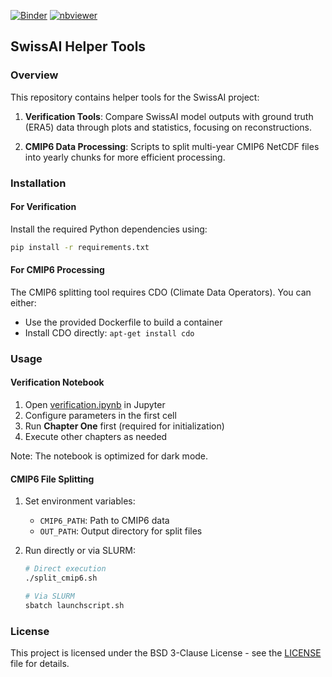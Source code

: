 [![Binder](https://mybinder.org/badge_logo.svg)](https://mybinder.org/v2/gh/sadamov/swissai/main?filepath=verification.ipynb)
[![nbviewer](https://img.shields.io/badge/view-nbviewer-orange)](https://nbviewer.jupyter.org/github/sadamov/swissai/blob/main/verification.ipynb)

## SwissAI Helper Tools

### Overview

This repository contains helper tools for the SwissAI project:

1. **Verification Tools**: Compare SwissAI model outputs with ground truth (ERA5) data through plots and statistics, focusing on reconstructions.

2. **CMIP6 Data Processing**: Scripts to split multi-year CMIP6 NetCDF files into yearly chunks for more efficient processing.

### Installation

#### For Verification

Install the required Python dependencies using:

```bash
pip install -r requirements.txt
```

#### For CMIP6 Processing

The CMIP6 splitting tool requires CDO (Climate Data Operators). You can either:

- Use the provided Dockerfile to build a container
- Install CDO directly: `apt-get install cdo`

### Usage

#### Verification Notebook

1. Open [verification.ipynb](verification.ipynb) in Jupyter
2. Configure parameters in the first cell
3. Run **Chapter One** first (required for initialization)
4. Execute other chapters as needed

Note: The notebook is optimized for dark mode.

#### CMIP6 File Splitting

1. Set environment variables:
   - `CMIP6_PATH`: Path to CMIP6 data
   - `OUT_PATH`: Output directory for split files

2. Run directly or via SLURM:
   ```bash
   # Direct execution
   ./split_cmip6.sh
   
   # Via SLURM
   sbatch launchscript.sh
   ```

### License

This project is licensed under the BSD 3-Clause License - see the [LICENSE](LICENSE) file for details.